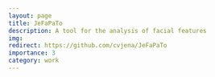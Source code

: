 ```yaml
---
layout: page
title: JeFaPaTo
description: A tool for the analysis of facial features
img: 
redirect: https://github.com/cvjena/JeFaPaTo
importance: 3
category: work
---
```



